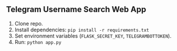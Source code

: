 ## Telegram Username Search Web App

1. Clone repo.  
2. Install dependencies: `pip install -r requirements.txt`  
3. Set environment variables (`FLASK_SECRET_KEY`, `TELEGRAMBOTTOKEN`).  
4. Run: `python app.py`
